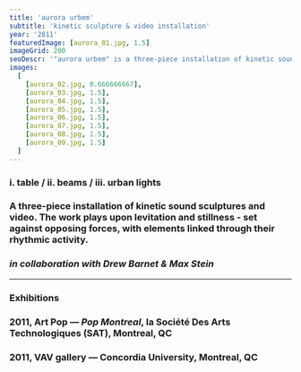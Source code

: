 ```yaml
---
title: 'aurora urbem'
subtitle: 'kinetic sculpture & video installation'
year: '2011'
featuredImage: [aurora_01.jpg, 1.5]
imageGrid: 200
seoDescr: '"aurora urbem" is a three-piece installation of kinetic sound sculptures and video by Drew Barnet, Max Stein, and Julian Stein.'
images:
  [
    [aurora_02.jpg, 0.666666667],
    [aurora_03.jpg, 1.5],
    [aurora_04.jpg, 1.5],
    [aurora_05.jpg, 1.5],
    [aurora_06.jpg, 1.5],
    [aurora_07.jpg, 1.5],
    [aurora_08.jpg, 1.5],
    [aurora_09.jpg, 1.5]
  ]
---
```


### i. table / ii. beams / iii. urban lights

### A three-piece installation of kinetic sound sculptures and video. The work plays upon levitation and stillness - set against opposing forces, with elements linked through their rhythmic activity.

### _in collaboration with Drew Barnet & Max Stein_

---

### **Exhibitions**

### 2011, Art Pop — _Pop Montreal_, la Société Des Arts Technologiques (SAT), Montreal, QC

### 2011, VAV gallery — Concordia University, Montreal, QC
